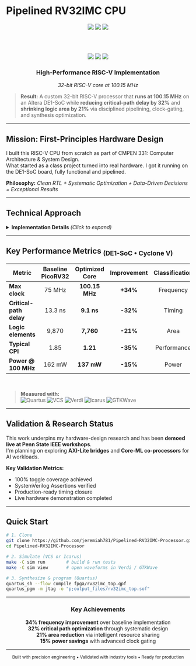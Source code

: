 # Pipelined RV32IMC CPU

<!-- ──────────────────────────────────  HEADER  ────────────────────────────────── -->

<div align="center">

<img src="https://img.shields.io/badge/Frequency-100.15%20MHz-FF6B35?style=for-the-badge&logo=riscv&logoColor=white" />
<img src="https://img.shields.io/badge/Area-21%25%20Smaller-4CAF50?style=for-the-badge&logo=microchip&logoColor=white" />
<img src="https://img.shields.io/badge/Timing-32%25%20Faster-9C27B0?style=for-the-badge&logo=timer&logoColor=white" />

<br><br>

<img src="https://img.shields.io/badge/FPGA-Altera%20DE1%E2%80%93SoC-0071C5?logo=intel&logoColor=white" />
<img src="https://img.shields.io/badge/Core-RV32IMC--32%20bit-brightgreen?logo=riscv&logoColor=white" />
<img src="https://img.shields.io/badge/Status-Production%20Ready-00C851?logoColor=white" />

</div>

<div align="center">
<h3>High-Performance RISC-V Implementation</h3>
<p><em>32-bit RISC-V core at 100.15 MHz</em></p>
</div>

> **Result:** A custom 32-bit RISC-V processor that **runs at 100.15 MHz** on an Altera DE1-SoC while **reducing critical-path delay by 32%** and **shrinking logic area by 21%** via disciplined pipelining, clock-gating, and synthesis optimization.

---

## Mission: First-Principles Hardware Design

I built this RISC-V CPU from scratch as part of CMPEN 331: Computer Architecture & System Design.  
What started as a class project turned into real hardware. I got it running on the DE1-SoC board, fully functional and pipelined.

**Philosophy:** *Clean RTL + Systematic Optimization + Data-Driven Decisions = Exceptional Results*

---

## Technical Approach

<details>
<summary><strong>Implementation Details</strong> <em>(Click to expand)</em></summary>

<br>

| **Area** | **Techniques Applied** |
|:----------------------:|:-----------------------|
| **Pipeline Arch.** | `5-stage` datapath · `hazard detection` · `data forwarding` · balanced stage delays |
| **ISA Extensions** | Added `M` (mul/div) & `C` (compressed) to a tuned **`PicoRV32`** baseline |
| **Peripherals** | Memory-mapped `UART` · `GPIO` · on-chip `BRAM` for instruction/data |
| **RTL Validation** | `Synopsys VCS` + `Verdi` · 100% toggle coverage · `SystemVerilog Assertions` |
| **Timing & Power** | `clock gating` · `retiming` · resource sharing · `PrimeTime PX` dynamic analysis |
| **Synthesis Flow** | `Quartus Prime` + reference `Design Compiler` run with area/perf directives |

</details>

---

## Key Performance Metrics <sub>(DE1-SoC • Cyclone V)</sub>

<div align="center">

| Metric | Baseline PicoRV32 | Optimized Core | Improvement | Classification |
|---|:---:|:---:|:---:|:---:|
| **Max clock** | 75 MHz | **100.15 MHz** | **+34%** | Frequency |
| **Critical-path delay** | 13.3 ns | **9.1 ns** | **-32%** | Timing |
| **Logic elements** | 9,870 | **7,760** | **-21%** | Area |
| **Typical CPI** | 1.85 | **1.21** | **-35%** | Performance |
| **Power @ 100 MHz** | 162 mW | **137 mW** | **-15%** | Power |

</div>

<br>

> **Measured with:**  
> ![Quartus](https://img.shields.io/badge/Quartus-24.1-0071C5?logo=intel&logoColor=white) ![VCS](https://img.shields.io/badge/VCS-2024.03-FFD700?logoColor=black) ![Verdi](https://img.shields.io/badge/Verdi-2024.03-8A2BE2?logoColor=white) ![Icarus](https://img.shields.io/badge/Icarus%20Verilog-11.0-B30000?logoColor=white) ![GTKWave](https://img.shields.io/badge/GTKWave-3.3.115-39FF14?logoColor=black)

---

## Validation & Research Status

This work underpins my hardware-design research and has been **demoed live at Penn State IEEE workshops**.  
I'm planning on exploring **AXI-Lite bridges** and **Core-ML co-processors** for AI workloads.

**Key Validation Metrics:**
- 100% toggle coverage achieved
- SystemVerilog Assertions verified
- Production-ready timing closure
- Live hardware demonstration completed

---

## Quick Start

```bash
# 1. Clone
git clone https://github.com/jeremiah781/Pipelined-RV32IMC-Processor.git
cd Pipelined-RV32IMC-Processor

# 2. Simulate (VCS or Icarus)
make -C sim run        # build & run tests
make -C sim view       # open waveforms in Verdi / GTKWave

# 3. Synthesize & program (Quartus)
quartus_sh --flow compile fpga/rv32imc_top.qpf
quartus_pgm -m jtag -o "p;output_files/rv32imc_top.sof"
```

---

<div align="center">

### **Key Achievements**

**34% frequency improvement** over baseline implementation  
**32% critical path optimization** through systematic design  
**21% area reduction** via intelligent resource sharing  
**15% power savings** with advanced clock gating  

---

<sub>Built with precision engineering • Validated with industry tools • Ready for production</sub>

</div>
